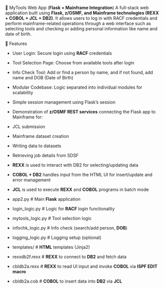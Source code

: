 🚀 MyTools Web App (**Flask + Mainframe Integration**)
A full-stack web application built using **Flask, z/OSMF, and Mainframe technologies (REXX + COBOL + JCL + DB2)**. It allows users to log in with RACF credentials and perform mainframe-related operations through a web interface such as selecting tools and checking or adding personal information like name and date of birth.

🚀 Features
- User Login: Secure login using **RACF** credentials
- Tool Selection Page: Choose from available tools after login
- Info Check Tool: Add or find a person by name, and if not found, add name and DOB (Date of Birth)
- Modular Codebase: Logic separated into individual modules for scalability
- Simple session management using Flask’s session
- Demonstration of **z/OSMF REST services** connecting the Flask app to Mainframe for:
- JCL submission
- Mainframe dataset creation
- Writing data to datasets
- Retrieving job details from SDSF
- **REXX** is used to interact with DB2 for selecting/updating data
- **COBOL + DB2** handles input from the HTML UI for insert/update and error management
- **JCL** is used to execute **REXX** and **COBOL** programs in batch mode


- app2.py              # Main **Flask** application
- login_logic.py       # Logic for **RACF** login functionality
- mytools_logic.py     # Tool selection logic
- infochk_logic.py     # Info check (search/add person, **DOB**)
- logging_logic.py     # Logging setup (optional)
- templates/           # **HTML** templates (Jinja2)
- rexxdb2f.rexx        # **REXX** to connect to **DB2** and fetch data
- cbldb2a.rexx         # **REXX** to read UI input and invoke **COBOL** via **ISPF EDIT macro**
- cbldb2a.cob          # **COBOL** to insert data into **DB2** via **JCL**
